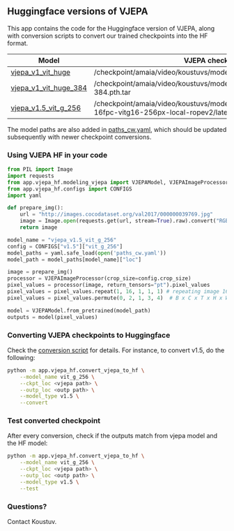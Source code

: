 ## Huggingface versions of VJEPA

This app contains the code for the Huggingface version of VJEPA, along with conversion scripts to convert our trained checkpoints into the HF format. 

| Model | VJEPA checkpoint | HF Checkpoint (CW) |
| --------------- |  --------------- | --------------- |
| [vjepa_v1_vit_huge](configs.py#L5) | /checkpoint/amaia/video/koustuvs/models/vjepa/v1_public/vith16.pth.tar | /checkpoint/amaia/video/koustuvs/models/vjepa/v1_vit_huge_conv/ |
| [vjepa_v1_vit_huge_384](configs.py#L14) | /checkpoint/amaia/video/koustuvs/models/vjepa/v1_vith16_384/vith16-384.pth.tar | /checkpoint/amaia/video/koustuvs/models/vjepa/v1_vith16_384_hf/ |
| [vjepa_v1.5_vit_g_256](configs.py#L26) | /checkpoint/amaia/video/koustuvs/models/vjepa_v1.5/vm2myt1bin1k-16fpc-vitg16-256px-local-ropev2/latest.pth.tar | /checkpoint/amaia/video/koustuvs/models/vjepa_v1.5/vm2myt1bin1k-16fpc-vitg16-256px-local-ropev2/hf/ |

The model paths are also added in [paths_cw.yaml](paths_cw.yaml), which should be updated subsequently with newer checkpoint conversions.

### Using VJEPA HF in your code 

```python
from PIL import Image
import requests
from app.vjepa_hf.modeling_vjepa import VJEPAModel, VJEPAImageProcessor
from app.vjepa_hf.configs import CONFIGS
import yaml

def prepare_img():
    url = "http://images.cocodataset.org/val2017/000000039769.jpg"
    image = Image.open(requests.get(url, stream=True).raw).convert("RGB")
    return image

model_name = "vjepa_v1.5_vit_g_256"
config = CONFIGS["v1.5"]["vit_g_256"]
model_paths = yaml.safe_load(open('paths_cw.yaml'))
model_path = model_paths[model_name]["loc"]

image = prepare_img()
processor = VJEPAImageProcessor(crop_size=config.crop_size)
pixel_values = processor(image, return_tensors="pt").pixel_values
pixel_values = pixel_values.repeat(1, 16, 1, 1, 1) # repeating image 16 times for now
pixel_values = pixel_values.permute(0, 2, 1, 3, 4)  # B x C x T x H x W

model = VJEPAModel.from_pretrained(model_path)
outputs = model(pixel_values)
```

### Converting VJEPA checkpoints to Huggingface

Check the [conversion script](convert_vjepa_to_hf.jpy) for details. For instance, to convert v1.5, do the following:

```bash
python -m app.vjepa_hf.convert_vjepa_to_hf \
    --model_name vit_g_256 \
	--ckpt_loc <vjepa path> \
	--outp_loc <outp path> \
	--model_type v1.5 \
	--convert
```

### Test converted checkpoint 

After every conversion, check if the outputs match from vjepa model and the HF model:

```bash
python -m app.vjepa_hf.convert_vjepa_to_hf \
    --model_name vit_g_256 \
	--ckpt_loc <vjepa path> \
	--outp_loc <outp path> \
	--model_type v1.5 \
	--test
```

### Questions?

Contact Koustuv.

